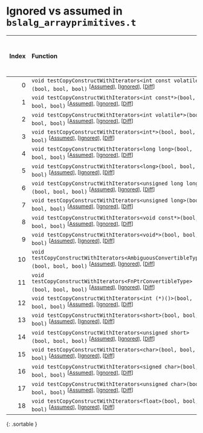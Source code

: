 # Ignored vs assumed in `bslalg_arrayprimitives.t`

<script src="../sorttable.js"></script>

|   Index | Function                                                                                                                                                                      |   Difference in number of lines |   Function size difference in bytes | Number of lines in assumed build   | Number of bytes in assumed build   | Number of lines in ignored build   | Number of bytes in ignored build   |
|--------:|:------------------------------------------------------------------------------------------------------------------------------------------------------------------------------|--------------------------------:|------------------------------------:|:-----------------------------------|:-----------------------------------|:-----------------------------------|:-----------------------------------|
|       0 | `void testCopyConstructWithIterators<int const volatile*>(bool, bool, bool)` <sup>\[[Assumed](0.assume.s.txt)\], \[[Ignored](0.none.s.txt)\], \[[Diff](0.diff.html)\]         |                               6 |                                   0 | 3,152                              | 5,028,672                          | 3,152                              | 5,028,976                          |
|       1 | `void testCopyConstructWithIterators<int const*>(bool, bool, bool)` <sup>\[[Assumed](1.assume.s.txt)\], \[[Ignored](1.none.s.txt)\], \[[Diff](1.diff.html)\]                  |                               6 |                                   0 | 3,152                              | 5,022,368                          | 3,152                              | 5,022,672                          |
|       2 | `void testCopyConstructWithIterators<int volatile*>(bool, bool, bool)` <sup>\[[Assumed](2.assume.s.txt)\], \[[Ignored](2.none.s.txt)\], \[[Diff](2.diff.html)\]               |                               6 |                                   0 | 3,152                              | 5,025,520                          | 3,152                              | 5,025,824                          |
|       3 | `void testCopyConstructWithIterators<int*>(bool, bool, bool)` <sup>\[[Assumed](3.assume.s.txt)\], \[[Ignored](3.none.s.txt)\], \[[Diff](3.diff.html)\]                        |                               6 |                                   0 | 3,152                              | 5,019,216                          | 3,152                              | 5,019,520                          |
|       4 | `void testCopyConstructWithIterators<long long>(bool, bool, bool)` <sup>\[[Assumed](4.assume.s.txt)\], \[[Ignored](4.none.s.txt)\], \[[Diff](4.diff.html)\]                   |                               6 |                                   0 | 3,152                              | 4,998,384                          | 3,152                              | 4,998,592                          |
|       5 | `void testCopyConstructWithIterators<long>(bool, bool, bool)` <sup>\[[Assumed](5.assume.s.txt)\], \[[Ignored](5.none.s.txt)\], \[[Diff](5.diff.html)\]                        |                               6 |                                   0 | 3,152                              | 4,992,080                          | 3,152                              | 4,992,288                          |
|       6 | `void testCopyConstructWithIterators<unsigned long long>(bool, bool, bool)` <sup>\[[Assumed](6.assume.s.txt)\], \[[Ignored](6.none.s.txt)\], \[[Diff](6.diff.html)\]          |                               6 |                                   0 | 3,152                              | 5,001,536                          | 3,152                              | 5,001,744                          |
|       7 | `void testCopyConstructWithIterators<unsigned long>(bool, bool, bool)` <sup>\[[Assumed](7.assume.s.txt)\], \[[Ignored](7.none.s.txt)\], \[[Diff](7.diff.html)\]               |                               6 |                                   0 | 3,152                              | 4,995,232                          | 3,152                              | 4,995,440                          |
|       8 | `void testCopyConstructWithIterators<void const*>(bool, bool, bool)` <sup>\[[Assumed](8.assume.s.txt)\], \[[Ignored](8.none.s.txt)\], \[[Diff](8.diff.html)\]                 |                               6 |                                   0 | 3,152                              | 5,016,064                          | 3,152                              | 5,016,368                          |
|       9 | `void testCopyConstructWithIterators<void*>(bool, bool, bool)` <sup>\[[Assumed](9.assume.s.txt)\], \[[Ignored](9.none.s.txt)\], \[[Diff](9.diff.html)\]                       |                               6 |                                   0 | 3,152                              | 5,012,912                          | 3,152                              | 5,013,216                          |
|      10 | `void testCopyConstructWithIterators<AmbiguousConvertibleType>(bool, bool, bool)` <sup>\[[Assumed](10.assume.s.txt)\], \[[Ignored](10.none.s.txt)\], \[[Diff](10.diff.html)\] |                               5 |                                 -16 | 3,296                              | 5,035,120                          | 3,312                              | 5,035,440                          |
|      11 | `void testCopyConstructWithIterators<FnPtrConvertibleType>(bool, bool, bool)` <sup>\[[Assumed](11.assume.s.txt)\], \[[Ignored](11.none.s.txt)\], \[[Diff](11.diff.html)\]     |                               5 |                                 -16 | 3,296                              | 5,031,824                          | 3,312                              | 5,032,128                          |
|      12 | `void testCopyConstructWithIterators<int (*)()>(bool, bool, bool)` <sup>\[[Assumed](12.assume.s.txt)\], \[[Ignored](12.none.s.txt)\], \[[Diff](12.diff.html)\]                |                              -2 |                                 -32 | 2,864                              | 4,967,952                          | 2,896                              | 4,967,952                          |
|      13 | `void testCopyConstructWithIterators<short>(bool, bool, bool)` <sup>\[[Assumed](13.assume.s.txt)\], \[[Ignored](13.none.s.txt)\], \[[Diff](13.diff.html)\]                    |                              -3 |                                 -48 | 2,864                              | 4,980,592                          | 2,912                              | 4,980,672                          |
|      14 | `void testCopyConstructWithIterators<unsigned short>(bool, bool, bool)` <sup>\[[Assumed](14.assume.s.txt)\], \[[Ignored](14.none.s.txt)\], \[[Diff](14.diff.html)\]           |                              -3 |                                 -48 | 2,864                              | 4,983,456                          | 2,912                              | 4,983,584                          |
|      15 | `void testCopyConstructWithIterators<char>(bool, bool, bool)` <sup>\[[Assumed](15.assume.s.txt)\], \[[Ignored](15.none.s.txt)\], \[[Diff](15.diff.html)\]                     |                              -6 |                                 -16 | 2,448                              | 4,973,248                          | 2,464                              | 4,973,280                          |
|      16 | `void testCopyConstructWithIterators<signed char>(bool, bool, bool)` <sup>\[[Assumed](16.assume.s.txt)\], \[[Ignored](16.none.s.txt)\], \[[Diff](16.diff.html)\]              |                              -6 |                                 -16 | 2,448                              | 4,975,696                          | 2,464                              | 4,975,744                          |
|      17 | `void testCopyConstructWithIterators<unsigned char>(bool, bool, bool)` <sup>\[[Assumed](17.assume.s.txt)\], \[[Ignored](17.none.s.txt)\], \[[Diff](17.diff.html)\]            |                              -6 |                                 -16 | 2,448                              | 4,978,144                          | 2,464                              | 4,978,208                          |
|      18 | `void testCopyConstructWithIterators<float>(bool, bool, bool)` <sup>\[[Assumed](18.assume.s.txt)\], \[[Ignored](18.none.s.txt)\], \[[Diff](18.diff.html)\]                    |                             -11 |                                 -80 | 2,896                              | 5,004,688                          | 2,976                              | 5,004,896                          |
{: .sortable }
